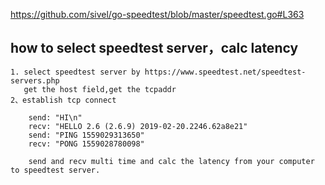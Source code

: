 https://github.com/sivel/go-speedtest/blob/master/speedtest.go#L363  

## how to select speedtest server，calc latency
```
1. select speedtest server by https://www.speedtest.net/speedtest-servers.php
   get the host field,get the tcpaddr
2、establish tcp connect
    
    send: "HI\n"
    recv: "HELLO 2.6 (2.6.9) 2019-02-20.2246.62a8e21"
    send: "PING 1559029313650"
    recv: "PONG 1559028780098"
    
    send and recv multi time and calc the latency from your computer to speedtest server. 
```
